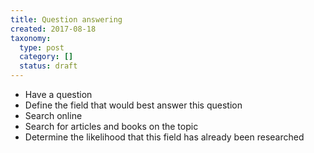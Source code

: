 ```yaml
---
title: Question answering
created: 2017-08-18
taxonomy:
  type: post
  category: []
  status: draft
---
```


* Have a question
* Define the field that would best answer this question
* Search online
* Search for articles and books on the topic
* Determine the likelihood that this field has already been researched
